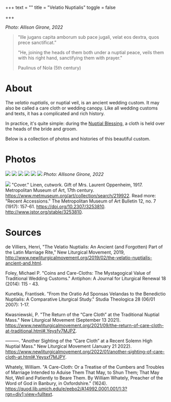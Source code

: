 +++
text = ""
title = "Velatio Nuptialis"
toggle = false

+++

_Photo: Allison Girone, 2022_


> "Ille jugans capita amborum sub pace jugali, velat eos dextra, quos prece sanctificat.”
> 
> "He, joining the heads of them both under a nuptial peace, veils them with his right hand, sanctifying them with prayer." 
> 
> Paulinus of Nola (5th century)


# About 

The _velatio nuptialis_, or nuptial veil, is an ancient wedding custom. It may also be called a care cloth or wedding canopy. Like all wedding customs and texts, it has a complicated and rich history. 

In practice, it's quite simple: during the [Nuptial Blessing](https://www.latinmasswedding.com/nuptial-blessing/), a cloth is held over the heads of the bride and groom. 

Below is a collection of photos and histories of this beautiful custom. 

# Photos

![](/uploads/velatio1.JPG)
![](/uploads/velatio2.JPG)
![](/uploads/velatio3.JPG)
![](/uploads/velatio4.JPG)
![](/uploads/velatio5.JPG)
![](/uploads/velatio6.JPG)
_Photo: Allisone Girone, 2022_

![](/uploads/35989.JPG)
"Cover." Linen, cutwork. Gift of Mrs. Laurent Oppenheim, 1917. Metropolitan Museum of Art, 17th century. https://www.metmuseum.org/art/collection/search/219922. Read more: "Recent Accessions." The Metropolitan Museum of Art Bulletin 12, no. 7 (1917): 157-61. https://doi.org/10.2307/3253810. http://www.jstor.org/stable/3253810.

# Sources

de Villiers, Henri, "The Velatio Nuptialis: An Ancient (and Forgotten) Part of the Latin Marriage Rite," New Liturgical Movement, 2019, http://www.newliturgicalmovement.org/2019/02/the-velatio-nuptialis-ancient-and.html.

Foley, Michael P. "Coins and Care-Cloths: The Mystagogical Value of Traditional Wedding Customs." Antiphon: A Journal for Liturgical Renewal 18 (2014): 115 - 43.

Kunetka, Frantisek. "From the Oratio Ad Sponsas Velandas to the Benedictio Nuptialis: A Comparative Liturgical Study." Studia Theologica 28 (06/01 2007): 1-17.

Kwasniewski, P. "The Return of the “Care Cloth” at the Traditional Nuptial Mass." New Liturgical Movement  (September 13 2021). https://www.newliturgicalmovement.org/2021/09/the-return-of-care-cloth-at-traditional.html#.Yeysfv7MJPZ.

———. "Another Sighting of the “Care Cloth” at a Recent Solemn High Nuptial Mass." New Liturgical Movement  (January 21 2022). https://www.newliturgicalmovement.org/2022/01/another-sighting-of-care-cloth-at.html#.Yeysxf7MJPY.

Whately, William. "A Care-Cloth: Or a Treatise of the Cumbers and Troubles of Marriage Intended to Aduise Them That May, to Shun Them; That May Not, Well and Patiently to Beare Them. By William Whately, Preacher of the Word of God in Banbury, in Oxfordshire."  (1624). https://quod.lib.umich.edu/e/eebo2/A14992.0001.001/1:3?rgn=div1;view=fulltext.
